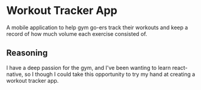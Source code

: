 # Workout Tracker App

A mobile application to help gym go-ers track their workouts and keep a record of how much volume each exercise consisted of.

## Reasoning

I have a deep passion for the gym, and I've been wanting to learn react-native, so I though I could take this opportunity to try my hand at creating a workout tracker app.